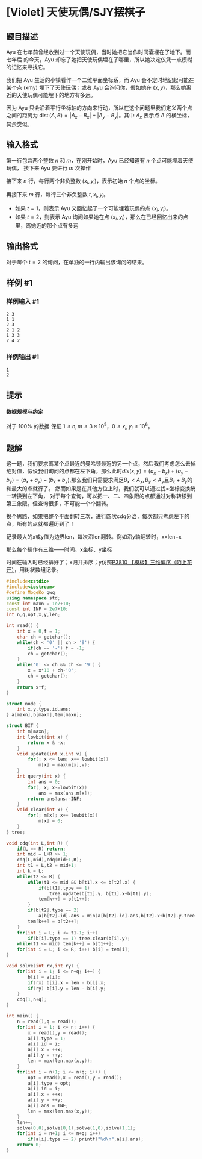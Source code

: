 # [Violet] 天使玩偶/SJY摆棋子

## 题目描述

Ayu 在七年前曾经收到过一个天使玩偶，当时她把它当作时间囊埋在了地下。而七年后 的今天，Ayu 却忘了她把天使玩偶埋在了哪里，所以她决定仅凭一点模糊的记忆来寻找它。

我们把 Ayu 生活的小镇看作一个二维平面坐标系，而 Ayu 会不定时地记起可能在某个点 (xmy) 埋下了天使玩偶；或者 Ayu 会询问你，假如她在 $(x,y)$，那么她离近的天使玩偶可能埋下的地方有多远。

因为 Ayu 只会沿着平行坐标轴的方向来行动，所以在这个问题里我们定义两个点之间的距离为 $\operatorname{dist}(A,B)=|A_x-B_x|+|A_y-B_y|$。其中 $A_x$ 表示点 $A$ 的横坐标，其余类似。

## 输入格式

第一行包含两个整数 $n$ 和 $m$，在刚开始时，Ayu 已经知道有 $n$ 个点可能埋着天使玩偶， 接下来 Ayu 要进行 $m$ 次操作

接下来 $n$ 行，每行两个非负整数 $(x_i,y_i)$，表示初始 $n$ 个点的坐标。

再接下来 $m$ 行，每行三个非负整数 $t,x_i,y_i$。

* 如果 $t=1$，则表示 Ayu 又回忆起了一个可能埋着玩偶的点 $(x_i,y_i)$。
* 如果 $t=2$，则表示 Ayu 询问如果她在点 $(x_i,y_i)$，那么在已经回忆出来的点里，离她近的那个点有多远

## 输出格式

对于每个 $t=2$ 的询问，在单独的一行内输出该询问的结果。

## 样例 #1

### 样例输入 #1

```
2 3 
1 1 
2 3 
2 1 2 
1 3 3 
2 4 2
```

### 样例输出 #1

```
1 
2
```

## 提示

#### 数据规模与约定

对于 $100\%$ 的数据 保证 $1 \leq n,m\leq 3 \times 10^5$，$0 \leq x_i,y_i \leq 10^6$。

## 题解
这一题，我们要求离某个点最近的曼哈顿最近的另一个点，然后我们考虑怎么去掉绝对值，假设我们询问的点都在左下角，那么此时$dis(x,y)=(a_{x}-b_{x})+(a_{y}-b_{y})=(a_{x}+a_{y})-(b_{x}+b_{y})$,那么我们只需要求满足$B_{x}<A_{x},B_{y}<A_{y}$且$B_{x}+B_{y}$的和最大的点就行了。
然而如果是在其他方位上时，我们就可以通过找=坐标变换统一转换到左下角，
对于每个查询，可以把一、二、四象限的点都通过对称转移到第三象限。但查询很多，不可能一个个翻转。

换个思路，如果把整个平面翻转三次，进行四次cdq分治，每次都只考虑左下的点，所有的点就都遍历到了！

记录最大的x或y值为边界len，每次沿len翻转。例如沿y轴翻转时，x=len−x

那么每个操作有三维——时间、x坐标、y坐标

时间在输入时已经排好了；x归并排序；y仿照[P3810 【模板】三维偏序（陌上花开）](https://www.luogu.org/problemnew/show/P3810)，用树状数组记录。
```cpp
#include<cstdio>
#include<iostream>
#define MogeKo qwq
using namespace std;
const int maxn = 1e7+10;
const int INF = 2e7+10;
int n,q,opt,x,y,len;

int read() {
	int x = 0,f = 1;
	char ch = getchar();
	while(ch < '0' || ch > '9') {
		if(ch == '-') f = -1;
		ch = getchar();
	}
	while('0' <= ch && ch <= '9') {
		x = x*10 + ch-'0';
		ch = getchar();
	}
	return x*f;
}

struct node {
	int x,y,type,id,ans;
} a[maxn],b[maxn],tem[maxn];

struct BIT {
	int m[maxn];
	int lowbit(int x) {
		return x & -x;
	}
	void update(int x,int v) {
		for(; x <= len; x+= lowbit(x))
			m[x] = max(m[x],v);
	}
	int query(int x) {
		int ans = 0;
		for(; x; x-=lowbit(x))
			ans = max(ans,m[x]);
		return ans?ans:-INF;
	}
	void clear(int x) {
		for(; m[x]; x+= lowbit(x))
			m[x] = 0;
	}
} tree;

void cdq(int L,int R) {
	if(L == R) return;
	int mid = L+R >> 1;
	cdq(L,mid),cdq(mid+1,R);
	int t1 = L,t2 = mid+1;
	int k = L;
	while(t2 <= R) {
		while(t1 <= mid && b[t1].x <= b[t2].x) {
			if(b[t1].type == 1)
				tree.update(b[t1].y, b[t1].x+b[t1].y);
			tem[k++] = b[t1++];
		}
		if(b[t2].type == 2)
			a[b[t2].id].ans = min(a[b[t2].id].ans,b[t2].x+b[t2].y-tree.query(b[t2].y));
		tem[k++] = b[t2++];
	}
	for(int i = L; i <= t1-1; i++)
		if(b[i].type == 1) tree.clear(b[i].y);
	while(t1 <= mid) tem[k++] = b[t1++];
	for(int i = L; i <= R; i++) b[i] = tem[i];
}

void solve(int rx,int ry) {
	for(int i = 1; i <= n+q; i++) {
		b[i] = a[i];
		if(rx) b[i].x = len - b[i].x;
		if(ry) b[i].y = len - b[i].y;
	}
	cdq(1,n+q);
}

int main() {
	n = read(),q = read();
	for(int i = 1; i <= n; i++) {
		x = read(),y = read();
		a[i].type = 1;
		a[i].id = i;
		a[i].x = ++x;
		a[i].y = ++y;
		len = max(len,max(x,y));
	}
	for(int i = n+1; i <= n+q; i++) {
		opt = read(),x = read(),y = read();
		a[i].type = opt;
		a[i].id = i;
		a[i].x = ++x;
		a[i].y = ++y;
		a[i].ans = INF;
		len = max(len,max(x,y));
	}
	len++;
	solve(0,0),solve(0,1),solve(1,0),solve(1,1);
	for(int i = n+1; i <= n+q; i++)
		if(a[i].type == 2) printf("%d\n",a[i].ans);
	return 0;
}
```
